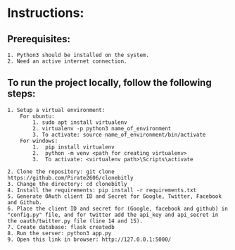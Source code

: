 # Instructions:

## Prerequisites:
    1. Python3 should be installed on the system.
    2. Need an active internet connection.

## To run the project locally, follow the following steps:
    1. Setup a virtual environment:
        For ubuntu:
            1. sudo apt install virtualenv
            2. virtualenv -p python3 name_of_environment
            3. To activate: source name_of_environment/bin/activate
        For windows:
            1.	pip install virtualenv
            2.	python -m venv <path for creating virtualenv>
            3.	To activate: <virtualenv path>\Scripts\activate

    2. Clone the repository: git clone https://github.com/Pirate2606/clonebitly
    3. Change the directory: cd clonebitly
    4. Install the requirements: pip install -r requirements.txt
    5. Generate OAuth client ID and Secret for Google, Twitter, Facebook and Github.
    6. Place the client ID and secret for (Google, facebook and github) in "config.py" file, and for twitter add the api_key and api_secret in the oauth/twitter.py file (line 14 and 15).
    7. Create database: flask createdb
    8. Run the server: python3 app.py
    9. Open this link in browser: http://127.0.0.1:5000/
